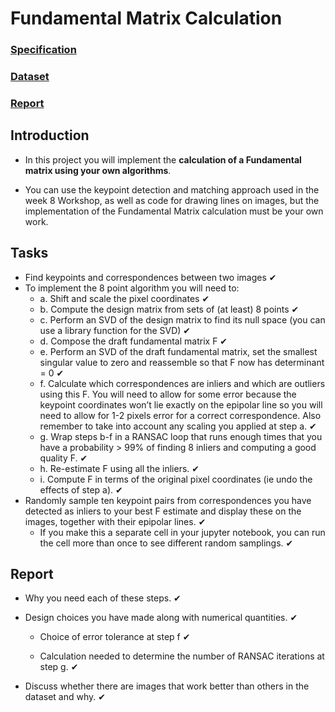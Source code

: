# Fundamental Matrix Calculation

### [Specification](resources/ass3-spec.pdf)

### [Dataset](resources/kusvod2.tar)

### [Report](resources/report.pdf)



## Introduction

* In this project you will implement the **calculation of a Fundamental matrix using your own algorithms**. 

* You can use the keypoint detection and matching approach used in the week 8 Workshop, as well as code for drawing lines on images, but the implementation of the Fundamental Matrix calculation must be your own work.



## Tasks

* Find keypoints and correspondences between two images ✔
* To implement the 8 point algorithm you will need to:
  * a. Shift and scale the pixel coordinates ✔
  * b. Compute the design matrix from sets of (at least) 8 points ✔
  * c. Perform an SVD of the design matrix to find its null space (you can use a library function for the SVD) ✔
  * d. Compose the draft fundamental matrix F ✔
  * e. Perform an SVD of the draft fundamental matrix, set the smallest singular value to zero and reassemble so that F now has determinant = 0 ✔
  * f. Calculate which correspondences are inliers and which are outliers using this F. You will need to allow for some error because the keypoint coordinates won’t lie exactly on the epipolar line so you will need to allow for 1-2 pixels error for a correct correspondence. Also remember to take into account any scaling you applied at step a. ✔
  * g. Wrap steps b-f in a RANSAC loop that runs enough times that you have a probability > 99% of finding 8 inliers and computing a good quality F. ✔
  * h. Re-estimate F using all the inliers. ✔
  * i. Compute F in terms of the original pixel coordinates (ie undo the effects of step a). ✔
* Randomly sample ten keypoint pairs from correspondences you have detected as inliers to your best F estimate and display these on the images, together with their epipolar lines. ✔
  * If you make this a separate cell in your jupyter notebook, you can run the cell more than once to see different random samplings. ✔



## Report

* Why you need each of these steps. ✔

* Design choices you have made along with numerical quantities. ✔

  * Choice of error tolerance at step f ✔

  * Calculation needed to determine the number of RANSAC iterations at step g. ✔

* Discuss whether there are images that work better than others in the dataset and why. ✔
